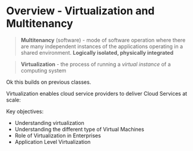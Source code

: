 # Overview - Virtualization and Multitenancy

> **Multitenancy** (software) - mode of software operation where there are many independent instances of the applications operating in a shared environment. **Logically isolated, physically integrated**


> **Virtualization** - the process of running a *virtual instance* of a computing system 

Ok this builds on previous classes. 

Virtualization enables cloud service providers to deliver Cloud Services at scale:

Key objectives:

- Understanding virtualization
- Understanding the different type of Virtual Machines
- Role of Virtualization in Enterprises
- Application Level Virtualization
